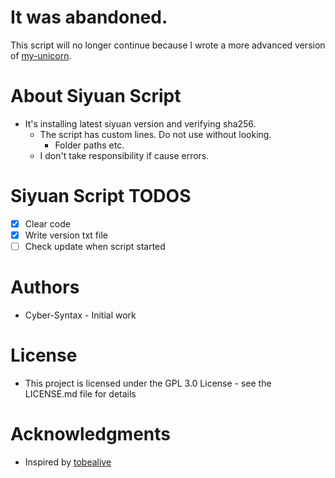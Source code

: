 # It was abandoned.
This script will no longer continue because I wrote a more advanced version of [my-unicorn](https://github.com/Cyber-Syntax/my-unicorn).

# About Siyuan Script
- It's installing latest siyuan version and verifying sha256.  
  - The script has custom lines. Do not use without looking.
    - Folder paths etc.
  - I don't take responsibility if cause errors.  

# Siyuan Script TODOS
- [X] Clear code
- [X] Write version txt file
- [ ] Check update when script started

# Authors
- Cyber-Syntax - Initial work

# License
- This project is licensed under the GPL 3.0 License - see the LICENSE.md file for details

# Acknowledgments
- Inspired by [tobealive](https://github.com/tobealive)



